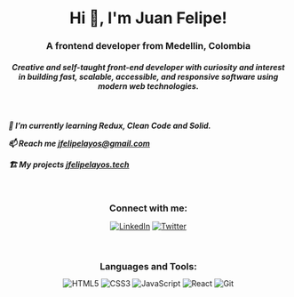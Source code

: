 <h1 align="center">Hi 👋, I'm Juan Felipe!</h1>
<h3 align="center">A frontend developer from Medellin, Colombia</h3>
<h5 align="center">Creative and self-taught front-end developer with curiosity and interest in building fast, scalable, accessible, and responsive software using modern web technologies.<h5>
<br/>

🌱 I’m currently learning **Redux, Clean Code and Solid.**

📫 Reach me **jfelipelayos@gmail.com**

🏗 My projects <a href="https://jfelipelayos.tech/" target="_blank">jfelipelayos.tech</a>

<br/>

<h3 align="center" style='margin-bottom:12px'>Connect with me:</h3>

<div align='center'>

[![LinkedIn](https://img.shields.io/badge/linkedin-%230077B5.svg?&style=for-the-badge&logo=linkedin&logoColor=white)][1]
[![Twitter](https://img.shields.io/badge/twitter-%231DA1F2.svg?&style=for-the-badge&logo=twitter&logoColor=white)][2]

[1]: https://www.linkedin.com/in/jfelipelayos/
[2]: https://twitter.com/jfelipelayos

</div>

<br/>

<h3 align="center" style='margin-bottom:12px'>Languages and Tools:</h3>

<!-- <p align="center">
    <a href="https://www.linux.org/" target="_blank"> <img src="https://raw.githubusercontent.com/devicons/devicon/master/icons/linux/linux-original.svg" alt="linux" width="40" height="40"/> </a>
    <a href="https://www.w3.org/html/" target="_blank"> <img src="https://raw.githubusercontent.com/devicons/devicon/master/icons/html5/html5-original-wordmark.svg" alt="html5" width="40" height="40"/>
    </a>
    <a href="https://www.w3schools.com/css/" target="_blank"> <img src="https://raw.githubusercontent.com/devicons/devicon/master/icons/css3/css3-original-wordmark.svg" alt="css3" width="40" height="40"/> </a>
    <a href="https://developer.mozilla.org/en-US/docs/Web/JavaScript" target="_blank"> <img src="https://raw.githubusercontent.com/devicons/devicon/master/icons/javascript/javascript-original.svg" alt="javascript" width="40" height="40"/> </a>
    <a href="https://firebase.google.com/" target="_blank"> <img src="https://www.vectorlogo.zone/logos/firebase/firebase-icon.svg" alt="firebase" width="40" height="40"/> </a>
    <a href="https://reactjs.org/" target="_blank"> <img src="https://raw.githubusercontent.com/devicons/devicon/master/icons/react/react-original-wordmark.svg" alt="react" width="40" height="40"/> </a>
    <a href="https://git-scm.com/" target="_blank"> <img src="https://www.vectorlogo.zone/logos/git-scm/git-scm-icon.svg" alt="git" width="40" height="40"/> </a>
</p>
 -->

<div align="center">
    <img alt="HTML5" src="https://img.shields.io/badge/html-%23E34F26.svg?style=for-the-badge&logo=html5&logoColor=white"/>
    <img alt="CSS3" src="https://img.shields.io/badge/css-%231572B6.svg?style=for-the-badge&logo=css3&logoColor=white"/>
    <img alt="JavaScript" src="https://img.shields.io/badge/javascript-%23323330.svg?style=for-the-badge&logo=javascript&logoColor=%23F7DF1E"/>
    <img alt="React" src="https://img.shields.io/badge/react-%231572B6.svg?style=for-the-badge&logo=react&logoColor=white"/>
    <img alt="Git" src="https://img.shields.io/badge/git-%23F05033.svg?style=for-the-badge&logo=git&logoColor=white"/>
</div>
